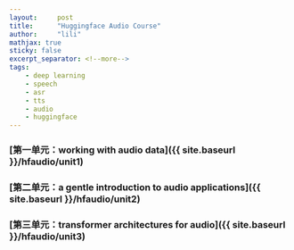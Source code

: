```yaml
---
layout:     post
title:      "Huggingface Audio Course"
author:     "lili"
mathjax: true
sticky: false
excerpt_separator: <!--more-->
tags:
    - deep learning
    - speech
    - asr
    - tts
    - audio
    - huggingface
---
```




 <!--more-->
 
 
### [第一单元：working with audio data]({{ site.baseurl }}/hfaudio/unit1)

### [第二单元：a gentle introduction to audio applications]({{ site.baseurl }}/hfaudio/unit2)

### [第三单元：transformer architectures for audio]({{ site.baseurl }}/hfaudio/unit3)
